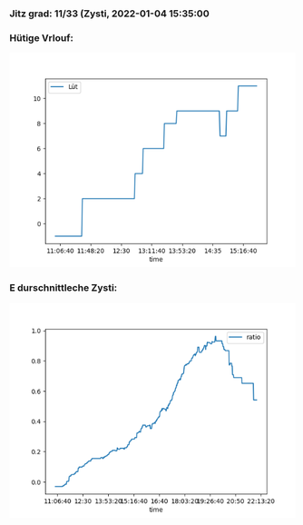 ### Jitz grad: 11/33 (Zysti, 2022-01-04 15:35:00

### Hütige Vrlouf:
![Graph](Today.png)

### E durschnittleche Zysti:
![Graph](Zysti.png)